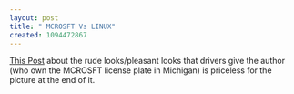 ```yaml
--- 
layout: post
title: " MCROSFT Vs LINUX"
created: 1094472867
---
```

<a href="http://blogs.msdn.com/mswanson/archive/2004/09/04/225734.aspx">This Post</a> about the rude looks/pleasant looks that drivers give the author (who own the MCROSFT license plate in Michigan) is priceless for the picture at the end of it.
